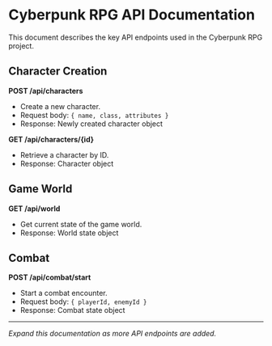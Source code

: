 # Cyberpunk RPG API Documentation

This document describes the key API endpoints used in the Cyberpunk RPG project.

## Character Creation

**POST /api/characters**
- Create a new character.
- Request body: `{ name, class, attributes }`
- Response: Newly created character object

**GET /api/characters/{id}**
- Retrieve a character by ID.
- Response: Character object

## Game World

**GET /api/world**
- Get current state of the game world.
- Response: World state object

## Combat

**POST /api/combat/start**
- Start a combat encounter.
- Request body: `{ playerId, enemyId }`
- Response: Combat state object

---

*Expand this documentation as more API endpoints are added.*
